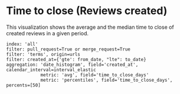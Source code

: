 # Time to close (Reviews created)

This visualization shows the average and the median time to close of created reviews in a given period.

```
index: 'all'
filter: pull_request=True or merge_request=True
filter: 'terms', origin=urls
filter: created_at={'gte': from_date, "lte": to_date}
aggregation: 'date_histogram', field='created_at', calendar_interval=interval_elastic
             metric: 'avg', field='time_to_close_days'
             metric: 'percentiles', field='time_to_close_days', percents=[50]
```
